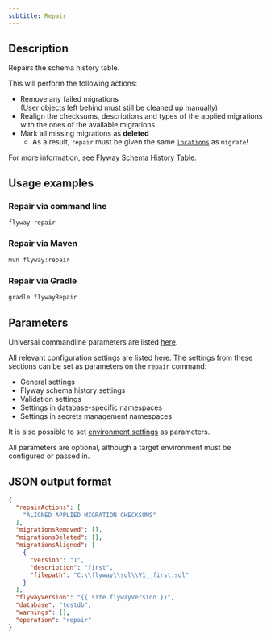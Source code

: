 ```yaml
---
subtitle: Repair
---
```


## Description

Repairs the schema history table.

This will perform the following actions:
- Remove any failed migrations<br/>
  (User objects left behind must still be cleaned up manually)
- Realign the checksums, descriptions and types of the applied migrations with the ones of the available migrations
- Mark all missing migrations as **deleted**
  - As a result, `repair` must be given the same [`locations`](<Configuration/Flyway Namespace/Flyway Locations Setting>) as `migrate`!

For more information, see [Flyway Schema History Table](https://documentation.red-gate.com/display/FD/Flyway+schema+history+table).

## Usage examples

### Repair via command line

```bash
flyway repair
```

### Repair via Maven

```bash
mvn flyway:repair
```

### Repair via Gradle

```bash
gradle flywayRepair
```

## Parameters

Universal commandline parameters are listed [here](<Command-line Parameters>).

All relevant configuration settings are listed [here](<Configuration/Flyway Namespace>). The settings from these sections can be set as parameters on the `repair` command:
* General settings
* Flyway schema history settings
* Validation settings
* Settings in database-specific namespaces
* Settings in secrets management namespaces

It is also possible to set [environment settings](<Configuration/Environments Namespace>) as parameters.

All parameters are optional, although a target environment must be configured or passed in.

## JSON output format

```json
{
  "repairActions": [
    "ALIGNED APPLIED MIGRATION CHECKSUMS"
  ],
  "migrationsRemoved": [],
  "migrationsDeleted": [],
  "migrationsAligned": [
    {
      "version": "1",
      "description": "first",
      "filepath": "C:\\flyway\\sql\\V1__first.sql"
    }
  ],
  "flywayVersion": "{{ site.flywayVersion }}",
  "database": "testdb",
  "warnings": [],
  "operation": "repair"
}
```
